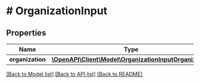 # # OrganizationInput

## Properties

Name | Type | Description | Notes
------------ | ------------- | ------------- | -------------
**organization** | [**\OpenAPI\Client\Model\OrganizationInputOrganization**](OrganizationInputOrganization.md) |  |

[[Back to Model list]](../../README.md#models) [[Back to API list]](../../README.md#endpoints) [[Back to README]](../../README.md)
